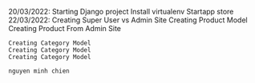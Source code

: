 20/03/2022: Starting Django project
			Install virtualenv
			Startapp store
22/03/2022: Creating Super User vs Admin Site
			Creating Product Model
			Creating Product From Admin Site


	Creating Category Model
	Creating Category Model
	Creating Category Model
	
	nguyen minh chien
